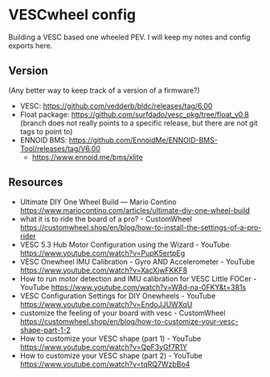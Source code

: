 # VESCwheel config

Building a VESC based one wheeled PEV. I will keep my notes and config exports here.

## Version

(Any better way to keep track of a version of a firmware?)
* VESC: https://github.com/vedderb/bldc/releases/tag/6.00
* Float package: https://github.com/surfdado/vesc_pkg/tree/float_v0.8 (branch does not really points to a specific release, but there are not git tags to point to)
* ENNOID BMS: https://github.com/EnnoidMe/ENNOID-BMS-Tool/releases/tag/V6.00
  * https://www.ennoid.me/bms/xlite

## Resources

* Ultimate DIY One Wheel Build — Mario Contino https://www.mariocontino.com/articles/ultimate-diy-one-wheel-build
* what it is to ride the board of a pro? - CustomWheel https://customwheel.shop/en/blog/how-to-install-the-settings-of-a-pro-rider
* VESC 5.3 Hub Motor Configuration using the Wizard - YouTube https://www.youtube.com/watch?v=PupK5ertpEg
* VESC Onewheel IMU Calibration - Gyro AND Accelerometer - YouTube https://www.youtube.com/watch?v=XacXjwFKKF8
* How to run motor detection and IMU calibration for VESC Little FOCer - YouTube https://www.youtube.com/watch?v=W8d-na-0FKY&t=381s
* VESC Configuration Settings for DIY Onewheels - YouTube https://www.youtube.com/watch?v=EndoJJUWXqU
* customize the feeling of your board with vesc - CustomWheel https://customwheel.shop/en/blog/how-to-customize-your-vesc-shape-part-1-2
* How to customize your VESC shape (part 1) - YouTube https://www.youtube.com/watch?v=QpF3yGf7R1Y
* How to customize your VESC shape (part 2) - YouTube https://www.youtube.com/watch?v=tqRQ7WzbBo4
